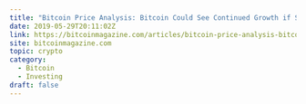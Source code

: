 ```yaml
---
title: "Bitcoin Price Analysis: Bitcoin Could See Continued Growth if Support Holds"
date: 2019-05-29T20:11:02Z
link: https://bitcoinmagazine.com/articles/bitcoin-price-analysis-bitcoin-could-see-continued-growth-if-support-holds/?utm_medium=RSS&utm_source=hune
site: bitcoinmagazine.com
topic: crypto
category:
  - Bitcoin
  - Investing
draft: false
---
```

